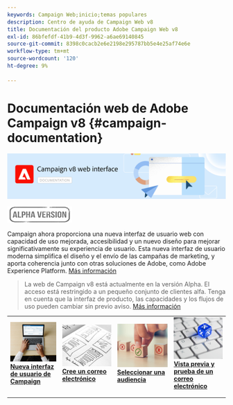 ```yaml
---
keywords: Campaign Web;inicio;temas populares
description: Centro de ayuda de Campaign Web v8
title: Documentación del producto Adobe Campaign Web v8
exl-id: 86bfefdf-41b9-4d3f-9962-a6ae69140845
source-git-commit: 8398c0cacb2e6e2198e295787bb5e4e25af74e6e
workflow-type: tm+mt
source-wordcount: '120'
ht-degree: 9%

---
```


# Documentación web de Adobe Campaign v8 {#campaign-documentation}

![](assets/do-not-localize/banner-documentationv8.png)

![](assets/do-not-localize/badge.png)


Campaign ahora proporciona una nueva interfaz de usuario web con capacidad de uso mejorada, accesibilidad y un nuevo diseño para mejorar significativamente su experiencia de usuario. Esta nueva interfaz de usuario moderna simplifica el diseño y el envío de las campañas de marketing, y aporta coherencia junto con otras soluciones de Adobe, como Adobe Experience Platform. [Más información](get-started/get-started.md)

>La web de Campaign v8 está actualmente en la versión Alpha. El acceso está restringido a un pequeño conjunto de clientes alfa. Tenga en cuenta que la interfaz de producto, las capacidades y los flujos de uso pueden cambiar sin previo aviso. [Más información](rn/release-notes.md)


<table style="table-layout:fixed"><tr style="border: 0;">
<td>
<a href="get-started/user-interface.md">
<img alt="nueva interfaz de usuario" src="assets/do-not-localize/email-create.jpeg">
</a>
<div><a href="get-started/user-interface.md"><strong>Nueva interfaz de usuario de Campaign</strong>
</div>
<p>
</td>
<td>
<a href="content/create-email-content.md">
<img alt="Poco frecuente" src="assets/do-not-localize/email-design.jpg">
</a>
<div>
<a href="content/create-email-content.md"><strong>Cree un correo electrónico</strong></a>
</div>
<p></td>
<td>
<a href="audience/about-audiences.md">
<img alt="Audiencias" src="assets/do-not-localize/email-opt-out.jpg">
</a>
<div>
<a href="audience/about-audiences.md"><strong>Seleccionar una audiencia</strong></a>
</div>
<p>
</td>
<td>
<a href="preview-test/proofs.md">
<img alt="Validación" src="assets/do-not-localize/email-config.jpg">
</a>
<div>
<a href="preview-test/proofs.md"><strong>Vista previa y prueba de un correo electrónico</strong></a>
</div>
<p>
</td>
</tr></table>
